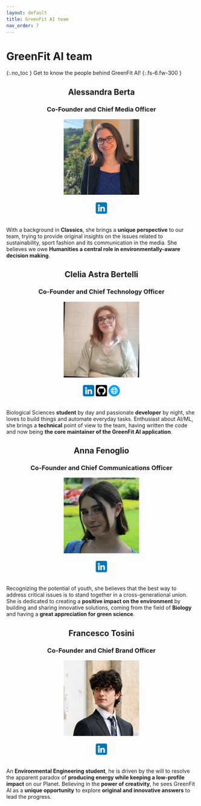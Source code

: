 ```yaml
---
layout: default
title: GreenFit AI team
nav_order: 7
---
```


# GreenFit AI team
{:.no_toc }
Get to know the people behind GreenFit AI!
{:.fs-6.fw-300 }

<h2 align="center">Alessandra Berta</h2>
<h3 align="center">Co-Founder and Chief Media Officer</h3>

<div align="center">
    <img src="../assets/images/berta_img.jpg" alt="Alessandra Berta" width=200 heigth=200>
</div>
<br>
<div align="center">
    <a href="https://www.linkedin.com/in/alessandra-berta-82a33a264/"><img src="../assets/images/linkedin.png" alt="LinkedIn Logo by riajulislam" width=30 heigth=30></a>
    <br>
    <br>
</div>

With a background in **Classics**, she brings a **unique perspective** to our team, trying to provide original insights on the issues related to sustainability, sport fashion and its communication in the media. She believes we owe **Humanities a central role in environmentally-aware decision making**.

<h2 align="center">Clelia Astra Bertelli</h2>
<h3 align="center">Co-Founder and Chief Technology Officer</h3>

<div align="center">
    <img src="../assets/images/bertelli_img.jpg" alt="Clelia Astra Bertelli" width=200 heigth=200>
</div>
<br>
<div align="center">
    <a href="https://www.linkedin.com/in/astra-clelia-bertelli-583904297/"><img src="../assets/images/linkedin.png" alt="LinkedIn Logo by riajulislam" width=30 heigth=30></a>
    <a href="https://github.com/AstraBert"><img src="../assets/images/github.png" alt="GitHub Logo by Freepik" width=30 heigth=30></a>
    <a href="https://www.cleliasportfolio.xyz"><img src="../assets/images/internet.png" alt="Internet by riajulislam" width=30 heigth=30></a>
    <br>
    <br>
</div>

Biological Sciences **student** by day and passionate **developer** by night, she loves to build things and automate everyday tasks. Enthusiast about AI/ML, she brings a **technical** point of view to the team, having written the code and now being **the core maintainer of the GreenFit AI application**.

<h2 align="center">Anna Fenoglio</h2>
<h3 align="center">Co-Founder and Chief Communications Officer</h3>

<div align="center">
    <img src="../assets/images/fenoglio_img.jpg" alt="Anna Fenoglio" width=200 heigth=200>
</div>
<br>
<div align="center">
    <a href="https://www.linkedin.com/in/anna-fenoglio-b815b12a1/"><img src="../assets/images/linkedin.png" alt="LinkedIn Logo by riajulislam" width=30 heigth=30></a>
    <br>
    <br>
</div>


Recognizing the potential of youth, she believes that the best way to address critical issues is to stand together in a cross-generational union. She is dedicated to creating a **positive impact on the environment** by building and sharing innovative solutions, coming from the field of **Biology** and having a **great appreciation for green science**.

<h2 align="center">Francesco Tosini</h2>
<h3 align="center">Co-Founder and Chief Brand Officer</h3>

<div align="center">
    <img src="../assets/images/tosini_img.jpg" alt="Francesco Tosini" width=200 heigth=200>
</div>
<br>
<div align="center">
    <a href="https://www.linkedin.com/in/francesco-tosini/"><img src="../assets/images/linkedin.png" alt="LinkedIn Logo by riajulislam" width=30 heigth=30></a>
    <br>
    <br>
</div>

An **Environmental Engineering student**, he is driven by the will to resolve the apparent paradox of **producing energy while keeping a low-profile impact** on our Planet. Believing in the **power of creativity**, he sees GreenFit AI as a **unique opportunity** to explore **original and innovative answers** to lead the progress.
